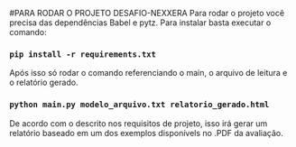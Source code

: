 #PARA RODAR O PROJETO DESAFIO-NEXXERA
Para rodar o projeto você precisa das dependências Babel e pytz. Para instalar basta executar o comando:
### `pip install -r requirements.txt`

Após isso só rodar o comando referenciando o main, o arquivo de leitura e o relatório gerado.
### `python main.py modelo_arquivo.txt relatorio_gerado.html`

De acordo com o descrito nos requisitos de projeto, isso irá gerar um relatório baseado em um dos exemplos disponívels no .PDF da avaliação.

